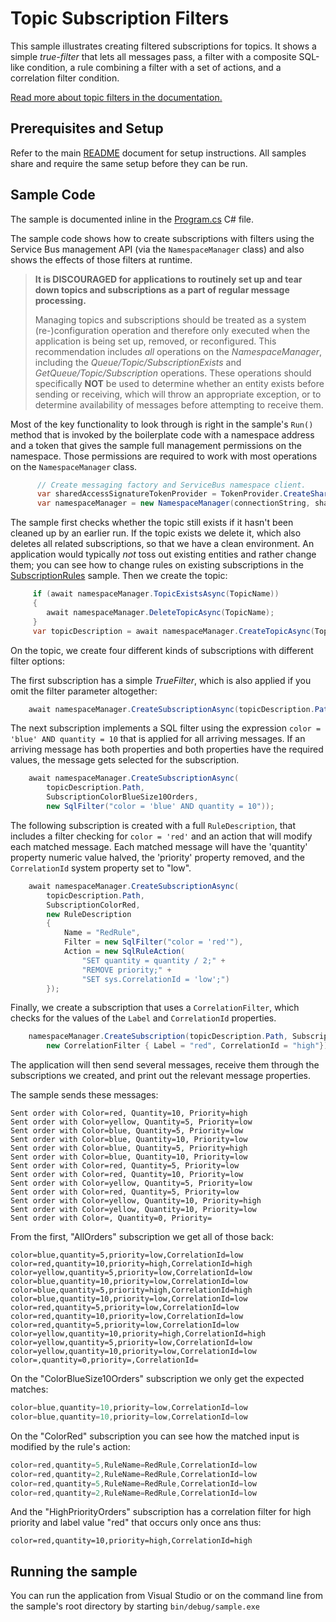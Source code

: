 # Topic Subscription Filters

This sample illustrates creating filtered subscriptions for topics. It shows a simple *true-filter* that lets all messages pass,
a filter with a composite SQL-like condition, a rule combining a filter with a set of actions, and a correlation filter 
condition.  

[Read more about topic filters in the documentation.](https://docs.microsoft.com/azure/service-bus-messaging/topic-filters)

## Prerequisites and Setup

Refer to the main [README](../README.md) document for setup instructions. All samples share and require the same setup
before they can be run.

## Sample Code 

The sample is documented inline in the [Program.cs](Program.cs) C# file.

The sample code shows how to create subscriptions with filters using the Service Bus management API (via the ```NamespaceManager``` class)
and also shows the effects of those filters at runtime.

> **It is DISCOURAGED for applications to routinely set up and tear down topics and subscriptions as a part of regular message processing.**
>
> Managing topics and subscriptions should be treated as a system (re-)configuration operation and therefore only executed when the 
> application is being set up, removed, or reconfigured. This recommendation includes *all* operations on the *NamespaceManager*, 
> including the *Queue/Topic/SubscriptionExists* and *GetQueue/Topic/Subscription* operations. These operations should specifically 
> **NOT** be used to determine whether an entity exists before sending or receiving, which will throw an appropriate exception, or 
> to determine availability of messages before attempting to receive them.   

Most of the key functionality to look through is right in the sample's ```Run()``` method that is invoked by the boilerplate code
with a namespace address and a token that gives the sample full management permissions on the namespace. Those permissions are 
required to work with most operations on the ```NamespaceManager``` class.

```C#    
      // Create messaging factory and ServiceBus namespace client.
      var sharedAccessSignatureTokenProvider = TokenProvider.CreateSharedAccessSignatureTokenProvider(manageToken);
      var namespaceManager = new NamespaceManager(connectionString, sharedAccessSignatureTokenProvider);
``` 

The sample first checks whether the topic still exists if it hasn't been cleaned up by an earlier run. If the topic exists
we delete it, which also deletes all related subscriptions, so that we have a clean environment. An application would 
typically *not* toss out existing entities and rather change them; you can see how to change rules on existing 
subscriptions in the [SubscriptionRules](../SubscriptionRules) sample. Then we create the topic:

```C#
     if (await namespaceManager.TopicExistsAsync(TopicName))
     {
        await namespaceManager.DeleteTopicAsync(TopicName);
     }
     var topicDescription = await namespaceManager.CreateTopicAsync(TopicName);
```

On the topic, we create four different kinds of subscriptions with different filter options:


The first subscription has a simple *TrueFilter*, which is also applied if you omit the filter 
parameter altogether:
 
```C#
    await namespaceManager.CreateSubscriptionAsync(topicDescription.Path, SubscriptionAllMessages, new TrueFilter());
```

The next subscription implements a SQL filter using the expression ```color = 'blue' AND quantity = 10``` that is applied
for all arriving messages. If an arriving message has both properties and both properties have the required values, 
the message gets selected for the subscription.  
 
```C# 
    await namespaceManager.CreateSubscriptionAsync(
        topicDescription.Path,
        SubscriptionColorBlueSize10Orders,
        new SqlFilter("color = 'blue' AND quantity = 10"));
```

The following subscription is created with a full ```RuleDescription```, that includes a filter checking for ```color = 'red'```
and an action that will modify each matched message. Each matched message will have the 'quantity' property numeric value 
halved, the 'priority' property removed, and the ```CorrelationId``` system property set to "low".

``` C#      
    await namespaceManager.CreateSubscriptionAsync(
        topicDescription.Path,
        SubscriptionColorRed,
        new RuleDescription
        {
            Name = "RedRule",
            Filter = new SqlFilter("color = 'red'"),
            Action = new SqlRuleAction(
                "SET quantity = quantity / 2;" +
                "REMOVE priority;" +
                "SET sys.CorrelationId = 'low';")
        });
```

Finally, we create a subscription that uses a ```CorrelationFilter```, which checks for the values of the ```Label``` and
```CorrelationId``` properties.  

``` C#
    namespaceManager.CreateSubscription(topicDescription.Path, SubscriptionHighPriorityOrders, 
        new CorrelationFilter { Label = "red", CorrelationId = "high"});
```

The application will then send several messages, receive them through the subscriptions we created, and 
print out the relevant message properties.

The sample sends these messages:

```
Sent order with Color=red, Quantity=10, Priority=high
Sent order with Color=yellow, Quantity=5, Priority=low
Sent order with Color=blue, Quantity=5, Priority=low
Sent order with Color=blue, Quantity=10, Priority=low
Sent order with Color=blue, Quantity=5, Priority=high
Sent order with Color=blue, Quantity=10, Priority=low
Sent order with Color=red, Quantity=5, Priority=low
Sent order with Color=red, Quantity=10, Priority=low
Sent order with Color=yellow, Quantity=5, Priority=low
Sent order with Color=red, Quantity=5, Priority=low
Sent order with Color=yellow, Quantity=10, Priority=high
Sent order with Color=yellow, Quantity=10, Priority=low
Sent order with Color=, Quantity=0, Priority=
```

From the first, "AllOrders" subscription we get all of those back:

```
color=blue,quantity=5,priority=low,CorrelationId=low
color=red,quantity=10,priority=high,CorrelationId=high
color=yellow,quantity=5,priority=low,CorrelationId=low
color=blue,quantity=10,priority=low,CorrelationId=low
color=blue,quantity=5,priority=high,CorrelationId=high
color=blue,quantity=10,priority=low,CorrelationId=low
color=red,quantity=5,priority=low,CorrelationId=low
color=red,quantity=10,priority=low,CorrelationId=low
color=red,quantity=5,priority=low,CorrelationId=low
color=yellow,quantity=10,priority=high,CorrelationId=high
color=yellow,quantity=5,priority=low,CorrelationId=low
color=yellow,quantity=10,priority=low,CorrelationId=low
color=,quantity=0,priority=,CorrelationId=
```
On the "ColorBlueSize10Orders" subscription we only get the expected matches:

```C#
color=blue,quantity=10,priority=low,CorrelationId=low
color=blue,quantity=10,priority=low,CorrelationId=low
```

On the "ColorRed" subscription you can see how the matched input is modified
by the rule's action:

```C#
color=red,quantity=5,RuleName=RedRule,CorrelationId=low
color=red,quantity=2,RuleName=RedRule,CorrelationId=low
color=red,quantity=5,RuleName=RedRule,CorrelationId=low
color=red,quantity=2,RuleName=RedRule,CorrelationId=low
``` 
And the "HighPriorityOrders" subscription has a correlation filter for high priority and 
label value "red" that occurs only once ans thus:

``` 
color=red,quantity=10,priority=high,CorrelationId=high
``` 

## Running the sample

You can run the application from Visual Studio or on the command line from the sample's root 
directory by starting <code>bin/debug/sample.exe</code>
